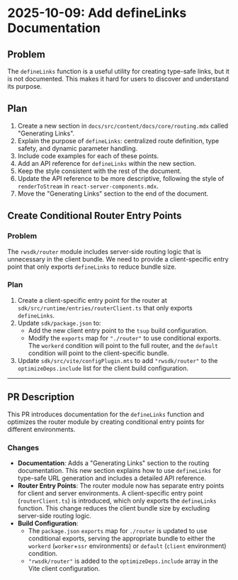 # 2025-10-09: Add defineLinks Documentation

## Problem

The `defineLinks` function is a useful utility for creating type-safe links, but it is not documented. This makes it hard for users to discover and understand its purpose.

## Plan

1.  Create a new section in `docs/src/content/docs/core/routing.mdx` called "Generating Links".
2.  Explain the purpose of `defineLinks`: centralized route definition, type safety, and dynamic parameter handling.
3.  Include code examples for each of these points.
4.  Add an API reference for `defineLinks` within the new section.
5.  Keep the style consistent with the rest of the document.
6.  Update the API reference to be more descriptive, following the style of `renderToStream` in `react-server-components.mdx`.
7.  Move the "Generating Links" section to the end of the document.

## Create Conditional Router Entry Points

### Problem

The `rwsdk/router` module includes server-side routing logic that is unnecessary in the client bundle. We need to provide a client-specific entry point that only exports `defineLinks` to reduce bundle size.

### Plan

1.  Create a client-specific entry point for the router at `sdk/src/runtime/entries/routerClient.ts` that only exports `defineLinks`.
2.  Update `sdk/package.json` to:
    -   Add the new client entry point to the `tsup` build configuration.
    -   Modify the `exports` map for `"./router"` to use conditional exports. The `workerd` condition will point to the full router, and the `default` condition will point to the client-specific bundle.
3.  Update `sdk/src/vite/configPlugin.mts` to add `"rwsdk/router"` to the `optimizeDeps.include` list for the client build configuration.

---

## PR Description

This PR introduces documentation for the `defineLinks` function and optimizes the router module by creating conditional entry points for different environments.

### Changes

-   **Documentation**: Adds a "Generating Links" section to the routing documentation. This new section explains how to use `defineLinks` for type-safe URL generation and includes a detailed API reference.
-   **Router Entry Points**: The router module now has separate entry points for client and server environments. A client-specific entry point (`routerClient.ts`) is introduced, which only exports the `defineLinks` function. This change reduces the client bundle size by excluding server-side routing logic.
-   **Build Configuration**:
    -   The `package.json` `exports` map for `./router` is updated to use conditional exports, serving the appropriate bundle to either the `workerd` (`worker`+`ssr` environments) or `default` (`client` environment) condition.
    -   `"rwsdk/router"` is added to the `optimizeDeps.include` array in the Vite client configuration.
